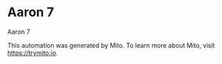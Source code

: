 
# Aaron 7

Aaron 7

This automation was generated by Mito. To learn more about Mito, visit https://trymito.io.
